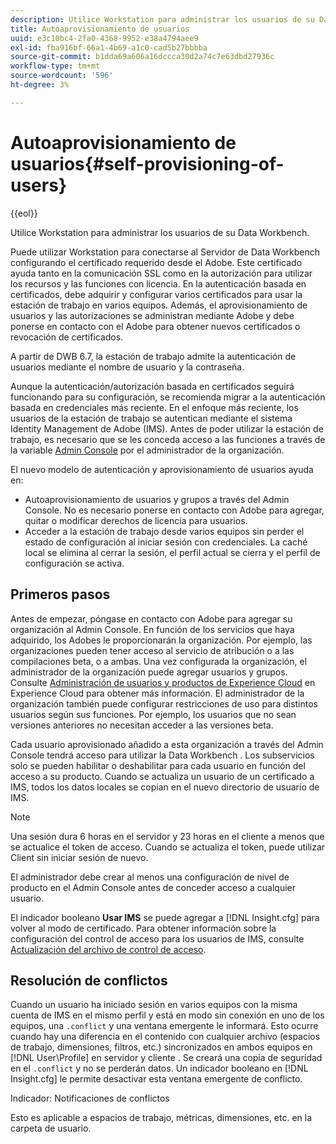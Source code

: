```yaml
---
description: Utilice Workstation para administrar los usuarios de su Data Workbench.
title: Autoaprovisionamiento de usuarios
uuid: e3c10bc4-2fa0-4368-9952-e38a4794aee9
exl-id: fba916bf-66a1-4b69-a1c0-cad5b27bbbba
source-git-commit: b1dda69a606a16dccca30d2a74c7e63dbd27936c
workflow-type: tm+mt
source-wordcount: '596'
ht-degree: 3%

---
```


# Autoaprovisionamiento de usuarios{#self-provisioning-of-users}

{{eol}}

Utilice Workstation para administrar los usuarios de su Data Workbench.

Puede utilizar Workstation para conectarse al Servidor de Data Workbench configurando el certificado requerido desde el Adobe. Este certificado ayuda tanto en la comunicación SSL como en la autorización para utilizar los recursos y las funciones con licencia. En la autenticación basada en certificados, debe adquirir y configurar varios certificados para usar la estación de trabajo en varios equipos. Además, el aprovisionamiento de usuarios y las autorizaciones se administran mediante Adobe y debe ponerse en contacto con el Adobe para obtener nuevos certificados o revocación de certificados.

A partir de DWB 6.7, la estación de trabajo admite la autenticación de usuarios mediante el nombre de usuario y la contraseña.

Aunque la autenticación/autorización basada en certificados seguirá funcionando para su configuración, se recomienda migrar a la autenticación basada en credenciales más reciente. En el enfoque más reciente, los usuarios de la estación de trabajo se autentican mediante el sistema Identity Management de Adobe (IMS). Antes de poder utilizar la estación de trabajo, es necesario que se les conceda acceso a las funciones a través de la variable [Admin Console](https://experienceleague.adobe.com/docs/core-services/interface/manage-users-and-products/admin-getting-started.html?lang=es) por el administrador de la organización.

El nuevo modelo de autenticación y aprovisionamiento de usuarios ayuda en:

* Autoaprovisionamiento de usuarios y grupos a través del Admin Console. No es necesario ponerse en contacto con Adobe para agregar, quitar o modificar derechos de licencia para usuarios.
* Acceder a la estación de trabajo desde varios equipos sin perder el estado de configuración al iniciar sesión con credenciales. La caché local se elimina al cerrar la sesión, el perfil actual se cierra y el perfil de configuración se activa.

## Primeros pasos

Antes de empezar, póngase en contacto con Adobe para agregar su organización al Admin Console. En función de los servicios que haya adquirido, los Adobes le proporcionarán la organización. Por ejemplo, las organizaciones pueden tener acceso al servicio de atribución o a las compilaciones beta, o a ambas. Una vez configurada la organización, el administrador de la organización puede agregar usuarios y grupos. Consulte [Administración de usuarios y productos de Experience Cloud](https://experienceleague.adobe.com/docs/core-services/interface/manage-users-and-products/admin-getting-started.html) en Experience Cloud para obtener más información. El administrador de la organización también puede configurar restricciones de uso para distintos usuarios según sus funciones. Por ejemplo, los usuarios que no sean versiones anteriores no necesitan acceder a las versiones beta.

Cada usuario aprovisionado añadido a esta organización a través del Admin Console tendrá acceso para utilizar la Data Workbench . Los subservicios solo se pueden habilitar o deshabilitar para cada usuario en función del acceso a su producto. Cuando se actualiza un usuario de un certificado a IMS, todos los datos locales se copian en el nuevo directorio de usuario de IMS.

>[!NOTE]
>
>Una sesión dura 6 horas en el servidor y 23 horas en el cliente a menos que se actualice el token de acceso. Cuando se actualiza el token, puede utilizar Client sin iniciar sesión de nuevo.

El administrador debe crear al menos una configuración de nivel de producto en el Admin Console antes de conceder acceso a cualquier usuario.

El indicador booleano **Usar IMS** se puede agregar a [!DNL Insight.cfg] para volver al modo de certificado. Para obtener información sobre la configuración del control de acceso para los usuarios de IMS, consulte [Actualización del archivo de control de acceso](https://experienceleague.adobe.com/docs/data-workbench/using/server-admin-install/install-servers/insight-server-dpu/c-updt-accss-ctrl-file.html).

## Resolución de conflictos

Cuando un usuario ha iniciado sesión en varios equipos con la misma cuenta de IMS en el mismo perfil y está en modo sin conexión en uno de los equipos, una `.conflict` y una ventana emergente le informará. Esto ocurre cuando hay una diferencia en el contenido con cualquier archivo (espacios de trabajo, dimensiones, filtros, etc.) sincronizados en ambos equipos en [!DNL User\Profile\] en servidor y cliente . Se creará una copia de seguridad en el `.conflict` y no se perderán datos. Un indicador booleano en [!DNL Insight.cfg] le permite desactivar esta ventana emergente de conflicto.

Indicador: Notificaciones de conflictos

Esto es aplicable a espacios de trabajo, métricas, dimensiones, etc. en la carpeta de usuario.

